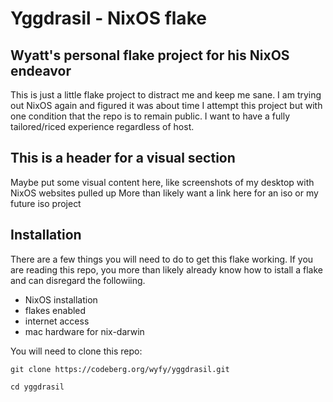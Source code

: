 # Yggdrasil - NixOS flake

## Wyatt's personal flake project for his NixOS endeavor

This is just a little flake project to distract me and keep me sane. I am trying
out NixOS again and figured it was about time I attempt this project but with
one condition that the repo is to remain public. I want to have a fully
tailored/riced experience regardless of host.

## This is a header for a visual section

Maybe put some visual content here, like screenshots of my desktop with NixOS
websites pulled up More than likely want a link here for an iso or my future iso
project

## Installation

There are a few things you will need to do to get this flake working. If you are
reading this repo, you more than likely already know how to istall a flake and
can disregard the followiing.

- NixOS installation
- flakes enabled
- internet access
- mac hardware for nix-darwin

You will need to clone this repo:

`git clone https://codeberg.org/wyfy/yggdrasil.git`

`cd yggdrasil`
